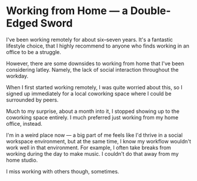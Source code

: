 # Working from Home — a Double-Edged Sword

I've been working remotely for about six–seven years. It's a fantastic
lifestyle choice, that I highly recommend to anyone who finds working
in an office to be a struggle.

However, there are some downsides to working from home that I've been
considering latley. Namely, the lack of social interaction throughout the
workday.

When I first started working remotely, I was quite worried about this, so
I signed up immediately for a local coworking space where I could be
surrounded by peers.

Much to my surprise, about a month into it, I stopped showing up to the coworking
space entirely. I much preferred just working from my home office, instead.

I'm in a weird place now — a big part of me feels like I'd thrive in a
social workspace environment, but at the same time, I know my workflow wouldn't
work well in that environment. For example, I often take breaks from working
during the day to make music. I couldn't do that away from my home studio.

I miss working with others though, sometimes.